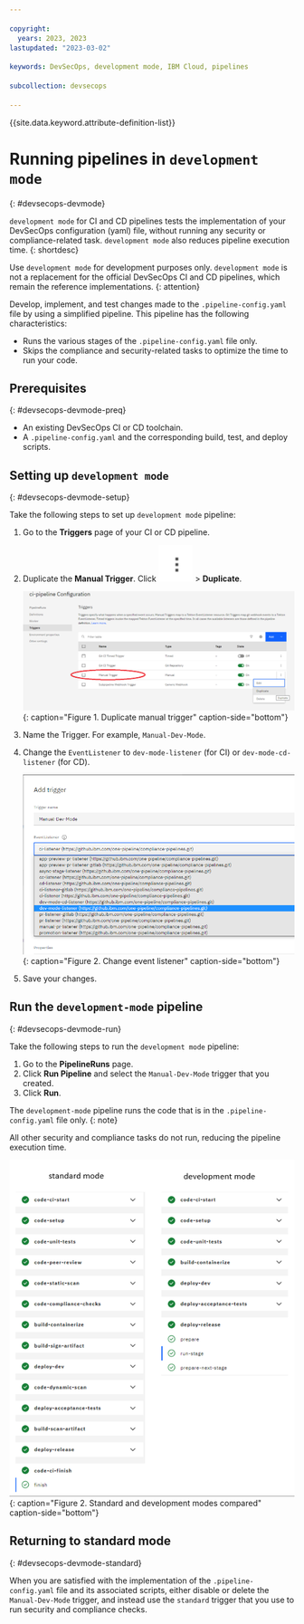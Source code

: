 ```yaml
---

copyright: 
  years: 2023, 2023
lastupdated: "2023-03-02"

keywords: DevSecOps, development mode, IBM Cloud, pipelines

subcollection: devsecops

---
```


{{site.data.keyword.attribute-definition-list}}

# Running pipelines in `development mode`
{: #devsecops-devmode}

`development mode` for CI and CD pipelines tests the implementation of your DevSecOps configuration (yaml) file, without running any security or compliance-related task. `development mode` also reduces pipeline execution time.
{: shortdesc}

Use `development mode` for development purposes only. `development mode` is not a replacement for the official DevSecOps CI and CD pipelines, which remain the reference implementations.
{: attention}

Develop, implement, and test changes made to the `.pipeline-config.yaml` file by using a simplified pipeline. This pipeline has the following characteristics:

- Runs the various stages of the `.pipeline-config.yaml` file only.
- Skips the compliance and security-related tasks to optimize the time to run your code.

## Prerequisites
{: #devsecops-devmode-preq}

- An existing DevSecOps CI or CD toolchain.
- A `.pipeline-config.yaml` and the corresponding build, test, and deploy scripts.

## Setting up `development mode`
{: #devsecops-devmode-setup}

Take the following steps to set up `development mode` pipeline:

1. Go to the **Triggers** page of your CI or CD pipeline.
1. Duplicate the **Manual Trigger**. Click ![Menu icon](images/icon_threedots.png) > **Duplicate**.

   ![Duplicate manual trigger](images/dup-trigger.png){: caption="Figure 1. Duplicate manual trigger" caption-side="bottom"}

1. Name the Trigger. For example, `Manual-Dev-Mode`.
1. Change the `EventListener` to `dev-mode-listener` (for CI) or `dev-mode-cd-listener` (for CD).

   ![Dev Mode Trigger](images/dev-mode-trigger.png){: caption="Figure 2. Change event listener" caption-side="bottom"}

1. Save your changes.

## Run the `development-mode` pipeline
{: #devsecops-devmode-run}

Take the following steps to run the `development mode` pipeline:

1. Go to the **PipelineRuns** page. 
1. Click **Run Pipeline** and select the `Manual-Dev-Mode` trigger that you created.
1. Click **Run**.

The `development-mode` pipeline runs the code that is in the `.pipeline-config.yaml` file only.
{: note}

All other security and compliance tasks do not run, reducing the pipeline execution time.

![Standard and development modes compared](images/comparison.png){: caption="Figure 2. Standard and development modes compared" caption-side="bottom"}

## Returning to standard mode
{: #devsecops-devmode-standard}

When you are satisfied with the implementation of the `.pipeline-config.yaml` file and its associated scripts, either disable or delete the `Manual-Dev-Mode` trigger, and instead use the `standard` trigger that you use to run security and compliance checks.
